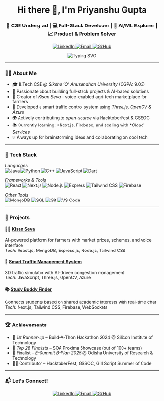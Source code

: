<h1 align="center">Hi there 👋, I'm Priyanshu Gupta</h1>
<h3 align="center">🚀 CSE Undergrad | 💻 Full-Stack Developer | 🤖 AI/ML Explorer | 📈 Product & Problem Solver</h3>

<p align="center">
  <a href="https://www.linkedin.com/in/priyanshu-gupta153/" target="_blank">
    <img alt="LinkedIn" src="https://img.shields.io/badge/LinkedIn-blue?logo=linkedin&logoColor=white">
  </a>
  <a href="mailto:priyanshu1535@gmail.com">
    <img alt="Email" src="https://img.shields.io/badge/Gmail-red?logo=gmail&logoColor=white">
  </a>
  <a href="https://github.com/priyanshu-gupta0503" target="_blank">
    <img alt="GitHub" src="https://img.shields.io/badge/GitHub-181717?logo=github&logoColor=white">
  </a>
</p>

<p align="center">
  <img src="https://readme-typing-svg.herokuapp.com?font=Fira+Code&size=22&pause=1000&color=00FFAB&center=true&vCenter=true&width=700&lines=Welcome+to+my+GitHub+Profile!;Builder+of+Tech+for+Good;Let's+code+and+create+impact+🌱" alt="Typing SVG" />
</p>

---

### 👨‍💻 About Me

- 🎓 B.Tech CSE @ *Siksha ‘O’ Anusandhan University* (CGPA: 9.03)
- 💬 Passionate about building full-stack projects & AI-based solutions
- 🌾 Creator of *Kisan Seva* – voice-enabled agri-tech marketplace for farmers
- 🚦 Developed a smart traffic control system using *Three.js, OpenCV & Azure*
- 🌍 Actively contributing to *open-source* via HacktoberFest & GSSOC
- 📚 Currently learning: *Next.js, Firebase, and scaling with **Cloud Services*
- 💡 Always up for brainstorming ideas and collaborating on cool tech

---

### 🧠 Tech Stack

*Languages*  
![Java](https://img.shields.io/badge/Java-ED8B00?style=for-the-badge&logo=java&logoColor=white)
![Python](https://img.shields.io/badge/Python-3776AB?style=for-the-badge&logo=python&logoColor=white)
![C++](https://img.shields.io/badge/C++-00599C?style=for-the-badge&logo=cplusplus&logoColor=white)
![JavaScript](https://img.shields.io/badge/JavaScript-F7DF1E?style=for-the-badge&logo=javascript&logoColor=black)
![Dart](https://img.shields.io/badge/Dart-0175C2?style=for-the-badge&logo=dart&logoColor=white)

*Frameworks & Tools*  
![React](https://img.shields.io/badge/React-20232A?style=for-the-badge&logo=react&logoColor=61DAFB)
![Next.js](https://img.shields.io/badge/Next.js-black?style=for-the-badge&logo=next.js&logoColor=white)
![Node.js](https://img.shields.io/badge/Node.js-339933?style=for-the-badge&logo=nodedotjs&logoColor=white)
![Express](https://img.shields.io/badge/Express.js-404D59?style=for-the-badge)
![Tailwind CSS](https://img.shields.io/badge/Tailwind_CSS-38B2AC?style=for-the-badge&logo=tailwind-css)
![Firebase](https://img.shields.io/badge/Firebase-ffca28?style=for-the-badge&logo=firebase&logoColor=black)

*Other Tools*  
![MongoDB](https://img.shields.io/badge/MongoDB-4EA94B?style=for-the-badge&logo=mongodb&logoColor=white)
![SQL](https://img.shields.io/badge/SQL-4479A1?style=for-the-badge&logo=postgresql&logoColor=white)
![Git](https://img.shields.io/badge/Git-F05032?style=for-the-badge&logo=git&logoColor=white)
![VS Code](https://img.shields.io/badge/VS%20Code-007ACC?style=for-the-badge&logo=visual-studio-code&logoColor=white)

---

### 🚀 Projects

#### 🧑‍🌾 [Kisan Seva](https://github.com/priyanshu-gupta0503/kisanSeva)
AI-powered platform for farmers with market prices, schemes, and voice interface  
*Tech:* React.js, MongoDB, Express.js, Node.js, Tailwind CSS

#### 🚦 [Smart Traffic Management System](https://github.com/priyanshu-gupta0503/Traffic-Light-Model)  
3D traffic simulator with AI-driven congestion management  
*Tech:* JavaScript, Three.js, OpenCV, Azure

#### 📚 [Study Buddy Finder](https://github.com/priyanshu-gupta0503/HackNation-team-Atlas)  
Connects students based on shared academic interests with real-time chat  
*Tech:* Next.js, Tailwind CSS, Firebase, WebSockets

---

### 🏆 Achievements

- 🥈 *1st Runner-up* – Build-A-Thon Hackathon 2024 @ Silicon Institute of Technology
- 🚀 *Top 28 Finalists* – SOA Proxima Showcase (out of 100+ teams)
- 🧠 Finalist – *E-Summit B-Plan 2025* @ Odisha University of Research & Technology
- 👨‍💻 Contributor – HacktoberFest, GSSOC, Girl Script Summer of Code

---

### 📬 Let's Connect!

<p align="center">
  <a href="https://www.linkedin.com/in/priyanshu-gupta153/" target="_blank">
    <img alt="LinkedIn" src="https://img.shields.io/badge/LinkedIn-blue?style=for-the-badge&logo=linkedin&logoColor=white" />
  </a>
  <a href="mailto:priyanshu1535@gmail.com">
    <img alt="Email" src="https://img.shields.io/badge/Gmail-red?style=for-the-badge&logo=gmail&logoColor=white" />
  </a>
  <a href="https://github.com/priyanshu-gupta0503" target="_blank">
    <img alt="GitHub" src="https://img.shields.io/badge/GitHub-181717?style=for-the-badge&logo=github&logoColor=white" />
  </a>
</p>

